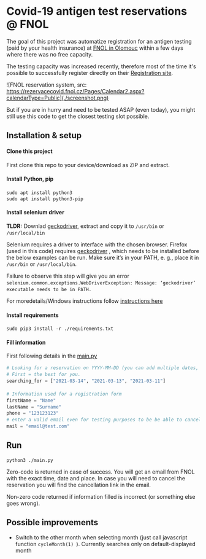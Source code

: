 # Covid-19 antigen test reservations @ FNOL

The goal of this project was automatize registration for an antigen testing (paid by your health insurance) at [FNOL in Olomouc](https://www.fnol.cz/) 
within a few days where there was no free capacity. 


The testing capacity was increased recently, therefore most of the time it's possible to successfully register directly on their [Registration site](https://rezervacecovid.fnol.cz/Pages/Calendar2.aspx?calendarType=Public).

![FNOL reservation system, src: https://rezervacecovid.fnol.cz/Pages/Calendar2.aspx?calendarType=Public](./screenshot.png)

But if you are in hurry and need to be tested ASAP (even today), you might still use this code to get the closest testing slot possible. 

## Installation & setup

#### Clone this project

First clone this repo to your device/download as ZIP and extract.
#### Install Python, pip
```shell script
sudo apt install python3
sudo apt install python3-pip
```

#### Install selenium driver

**TLDR:** Downlad [geckodriver](https://github.com/mozilla/geckodriver/releases), extract and copy it to ```/usr/bin``` or ```/usr/local/bin```


Selenium requires a driver to interface with the chosen browser. Firefox (used in this code) requires [geckodriver](https://github.com/mozilla/geckodriver/releases)
, which needs to be installed before the below examples can be run. Make sure it’s in your PATH, e. g., place it in ```/usr/bin``` or ```/usr/local/bin```.

Failure to observe this step will give you an error ```selenium.common.exceptions.WebDriverException: Message: ‘geckodriver’ executable needs to be in PATH.```

For moredetails/Windows instructions follow [instructions here](https://selenium-python.readthedocs.io/installation.html)
 
#### Install requirements 
```shell script
sudo pip3 install -r ./requirements.txt 
```

#### Fill information
First following details in the [main.py](./main.py)
```python
# Looking for a reservation on YYYY-MM-DD (you can add multiple dates, ordered by priority.
# First = the best for you.
searching_for = ["2021-03-14", "2021-03-13", "2021-03-11"]

# Information used for a registration form
firstName = "Name"
lastName = "Surname"
phone = "123123123"
# enter a valid email even for testing purposes to be be able to cancel the reservation created !!!
mail = "email@test.com" 
```


## Run

```shell script
python3 ./main.py 
```

Zero-code is returned in case of success. You will get an email from FNOL with the exact time, date and place. In case you will need to cancel the reservation you will find the cancellation link in the email. 

Non-zero code returned if information filled is incorrect (or something else goes wrong). 

## Possible improvements

- Switch to the other month when selecting month (just call javascript function ```cycleMonth(1) ```). Currently searches only on default-displayed month
